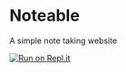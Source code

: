 # Noteable
A simple note taking website

[![Run on Repl.it](https://repl.it/badge/github/3xclamationMark/Noteable)](https://repl.it/github/3xclamationMark/Noteable)
